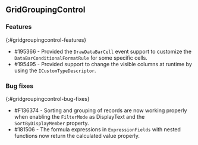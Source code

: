 ## GridGroupingControl

### Features
{:#gridgroupingcontrol-features}

*	\#195366 - Provided the `DrawDataBarCell` event support to customize the `DataBarConditionalFormatRule` for some specific cells.
*	\#195495 - Provided support to change the visible columns at runtime by using the `ICustomTypeDescriptor`.

### Bug fixes
{:#gridgroupingcontrol-bug-fixes}

*	\#F136374 - Sorting and grouping of records are now working properly when enabling the `FilterMode` as DisplayText and the `SortByDisplayMember` property.
*	\#181506 - The formula expressions in `ExpressionFields` with nested functions now return the calculated value properly.
